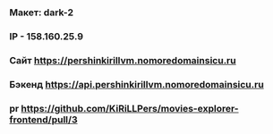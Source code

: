 ### Макет: dark-2
### IP - 158.160.25.9
### Сайт https://pershinkirillvm.nomoredomainsicu.ru
### Бэкенд https://api.pershinkirillvm.nomoredomainsicu.ru
### pr https://github.com/KiRiLLPers/movies-explorer-frontend/pull/3
